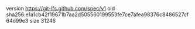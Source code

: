 version https://git-lfs.github.com/spec/v1
oid sha256:e1a1cb42f19671b7aa2d505560199553fe7ce7afea98376c8486527cf64d99e3
size 31246
